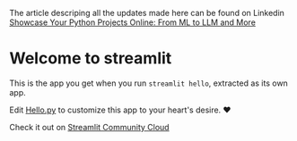 The article descriping all the updates made here can be found on Linkedin
[Showcase Your Python Projects Online: From ML to LLM and More](https://www.linkedin.com/pulse/showcase-your-python-projects-online-from-ml-llm-more-ahmed-ibrahim-f5xfc)

# Welcome to streamlit

This is the app you get when you run `streamlit hello`, extracted as its own app.

Edit [Hello.py](./Hello.py) to customize this app to your heart's desire. ❤️

Check it out on [Streamlit Community Cloud](https://st-hello-app.streamlit.app/)
